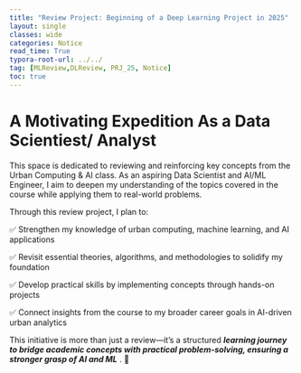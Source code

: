 ```yaml
---
title: "Review Project: Beginning of a Deep Learning Project in 2025"
layout: single
classes: wide
categories: Notice
read_time: True
typora-root-url: ../../
tag: [MLReview,DLReview, PRJ_25, Notice]
toc: true 
---
```



#  A Motivating Expedition As a Data Scientiest/ Analyst 

This space is dedicated to reviewing and reinforcing key concepts from the Urban Computing & AI class. As an aspiring Data Scientist and AI/ML Engineer, I aim to deepen my understanding of the topics covered in the course while applying them to real-world problems.

Through this review project, I plan to:

✅ Strengthen my knowledge of urban computing, machine learning, and AI applications

✅ Revisit essential theories, algorithms, and methodologies to solidify my foundation

✅ Develop practical skills by implementing concepts through hands-on projects

✅ Connect insights from the course to my broader career goals in AI-driven urban analytics

This initiative is more than just a review—it’s a structured ***learning journey to bridge academic concepts with practical problem-solving, ensuring a stronger grasp of AI and ML*** . 🚀
